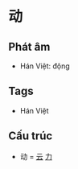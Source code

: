 # 动

## Phát âm
* Hán Việt: động

## Tags
* Hán Việt

## Cấu trúc
* 动 = [云](云.md) [力](力.md)

<script>window.HANZI_FIELD='动';</script>